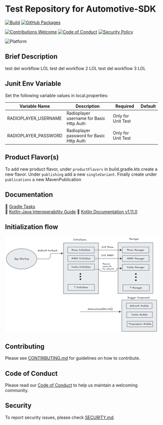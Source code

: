 # Test Repository for Automotive-SDK

[![Build](https://github.com/lorenzopaolo-cocchinone/automotive-sdk/actions/workflows/publish.yaml/badge.svg?branch=main)](https://github.com/lorenzopaolo-cocchinone/automotive-sdk/actions/workflows/publish-with-tests.yaml?branch=main)
[![GitHub Packages](https://img.shields.io/badge/Maven-GitHub%20Packages-blueviolet?logo=github)](https://github.com/lorenzopaolo-cocchinone/automotive-sdk/packages)

[![Contributions Welcome](https://img.shields.io/badge/contributions-welcome-brightgreen.svg)](./CONTRIBUTING.md)
[![Code of Conduct](https://img.shields.io/badge/Code%20of%20Conduct-Enabled-blueviolet)](./CODE_OF_CONDUCT.md)
[![Security Policy](https://img.shields.io/badge/security-policy-blue.svg)](./SECURITY.md)

![Platform](https://img.shields.io/badge/platform-android%20automotive-brightgreen)

## Brief Description
test del workflow LOL
test del workflow 2 LOL
test del workflow 3 LOL

## Junit Env Variable
Set the following variable values in local.properties:

| Variable Name        | Description                              | Required           | Default |
|----------------------|------------------------------------------|--------------------|---------|
| RADIOPLAYER_USERNAME | Radioplayer username for Basic Http Auth | Only for Unit Test |         |
| RADIOPLAYER_PASSWORD | Radioplayer password for Basic Http Auth | Only for Unit Test |         |

## Product Flavor(s)
To add new product flavor, under `productFlavors` in build.gradle.kts create a new flavor.
Under `publishing` add a new `singleVariant`. Finally create  under `publications` a new MavenPublication

## Documentation
📄 [Gradle Tasks](docs/gradle-tasks.md)  
📄 [Kotlin-Java Interoperability Guide](docs/kotlin-java-interoperability.md)
📄 [Kotlin Documentation v1.11.0](docs/1.11.0/index.html)

## Initialization flow
![init_flow.png](docs/readme_assets/init_flow.png)

## Contributing

Please see [CONTRIBUTING.md](./CONTRIBUTING.md) for guidelines on how to contribute.

## Code of Conduct

Please read our [Code of Conduct](./CODE_OF_CONDUCT.md) to help us maintain a welcoming community.

## Security

To report security issues, please check [SECURITY.md](./SECURITY.md).

